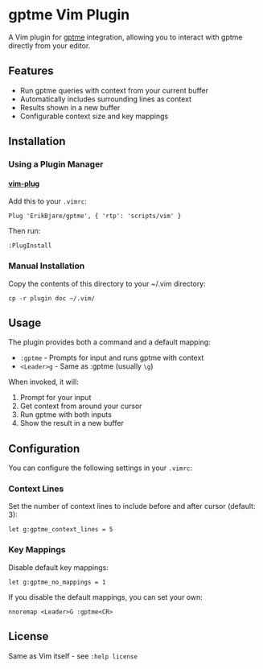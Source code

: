 # gptme Vim Plugin

A Vim plugin for [gptme](https://gptme.org) integration, allowing you to interact with gptme directly from your editor.

## Features

- Run gptme queries with context from your current buffer
- Automatically includes surrounding lines as context
- Results shown in a new buffer
- Configurable context size and key mappings

## Installation

### Using a Plugin Manager

#### [vim-plug](https://github.com/junegunn/vim-plug)

Add this to your `.vimrc`:

    Plug 'ErikBjare/gptme', { 'rtp': 'scripts/vim' }

Then run:

    :PlugInstall

### Manual Installation

Copy the contents of this directory to your ~/.vim directory:

    cp -r plugin doc ~/.vim/

## Usage

The plugin provides both a command and a default mapping:

- `:gptme` - Prompts for input and runs gptme with context
- `<Leader>g` - Same as :gptme (usually `\g`)

When invoked, it will:
1. Prompt for your input
2. Get context from around your cursor
3. Run gptme with both inputs
4. Show the result in a new buffer

## Configuration

You can configure the following settings in your `.vimrc`:
### Context Lines

Set the number of context lines to include before and after cursor (default: 3):

    let g:gptme_context_lines = 5

### Key Mappings

Disable default key mappings:

    let g:gptme_no_mappings = 1

If you disable the default mappings, you can set your own:

    nnoremap <Leader>G :gptme<CR>

## License

Same as Vim itself - see `:help license`
